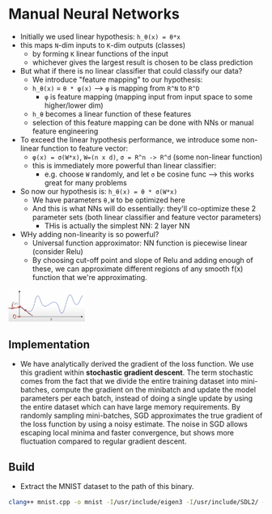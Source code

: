 # Manual Neural Networks

- Initially we used linear hypothesis: `h_θ(x) = θ*x`
- this maps `N`-dim inputs to `K`-dim outputs (classes)
	- by forming `K` linear functions of the input
	- whichever gives the largest result is chosen to be class prediction
- But what if there is no linear classifier that could classify our data?
	- We introduce "feature mapping" to our hypothesis:
	- `h_θ(x)` = `θ * φ(x)` --> `φ` is mapping from `R^N` to `R^D`
		- `φ` is feature mapping (mapping input from input space to some higher/lower dim)
	- `h_θ` becomes a linear function of these features
	- selection of this feature mapping can be done with NNs or manual feature engineering
- To exceed the linear hypothesis performance, we introduce some non-linear function to feature vector:
	- `φ(x) = σ(W*x)`, `W=(n x d)`, `σ = R^n -> R^d` (some non-linear function)
	- this is immediately more powerful than linear classifier:
		- e.g. choose `W` randomly, and let `σ`  be cosine func --> this works great for many problems
- So now our hypothesis is: `h_θ(x) = θ * σ(W*x)`
	- We have parameters `θ,W` to be optimized here
	- And this is what NNs will do essentially: they'll co-optimize these 2 parameter sets (both linear classifier and feature vector parameters) 
		- THis is actually the simplest NN: 2 layer NN 
- WHy adding non-linearity is so powerful?
	- Universal function approximator: NN function is piecewise linear (consider Relu)
	- By choosing cut-off point and slope of Relu and adding enough of these, we can approximate different regions of any smooth f(x) function that we're approximating.

<img src="https://raw.githubusercontent.com/goksanisil23/lazyML/main/ManualNeuralNetworks/resources/universal_func_approx.png" width=30% height=50%>


## Implementation
- We have analytically derived the gradient of the loss function. We use this gradient within **stochastic gradient descent**. The term stochastic comes from the fact that we divide the entire training dataset into mini-batches, compute the gradient on the minibatch and update the model parameters per each batch, instead of doing a single update by using the entire dataset which can have large memory requirements. 
By randomly sampling mini-batches, SGD approximates the true gradient of the loss function by using a noisy estimate.
The noise in SGD allows escaping local minima and faster convergence, but shows more fluctuation compared to regular gradient descent.

## Build
- Extract the MNIST dataset to the path of this binary.
```sh
clang++ mnist.cpp -o mnist -I/usr/include/eigen3 -I/usr/include/SDL2/ -lSDL2 -O3 -Wall -std=c++17
```
